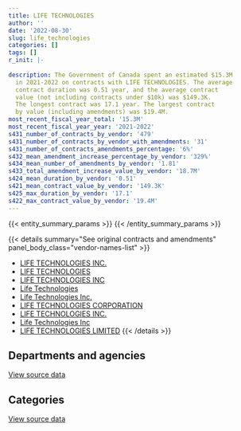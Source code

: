 ```yaml
---
title: LIFE TECHNOLOGIES
author: ''
date: '2022-08-30'
slug: life_technologies
categories: []
tags: []
r_init: |-
  
description: The Government of Canada spent an estimated $15.3M
  in 2021-2022 on contracts with LIFE TECHNOLOGIES. The average
  contract duration was 0.51 year, and the average contract
  value (not including contracts under $10k) was $149.3K.
  The longest contract was 17.1 year. The largest contract
  by value (including amendments) was $19.4M.
most_recent_fiscal_year_total: '15.3M'
most_recent_fiscal_year_year: '2021-2022'
s431_number_of_contracts_by_vendor: '479'
s431_number_of_contracts_by_vendor_with_amendments: '31'
s431_number_of_contracts_amendments_percentage: '6%'
s432_mean_amendment_increase_percentage_by_vendor: '329%'
s434_mean_number_of_amendments_by_vendor: '1.81'
s433_total_amendment_increase_value_by_vendor: '18.7M'
s424_mean_duration_by_vendor: '0.51'
s421_mean_contract_value_by_vendor: '149.3K'
s425_max_duration_by_vendor: '17.1'
s422_max_contract_value_by_vendor: '19.4M'
---
```


<script src="/rmarkdown-libs/htmlwidgets/htmlwidgets.js"></script>
<link href="/rmarkdown-libs/datatables-css/datatables-crosstalk.css" rel="stylesheet" />
<script src="/rmarkdown-libs/datatables-binding/datatables.js"></script>
<script src="/rmarkdown-libs/jquery/jquery-3.6.0.min.js"></script>
<link href="/rmarkdown-libs/dt-core-bootstrap/css/dataTables.bootstrap.min.css" rel="stylesheet" />
<link href="/rmarkdown-libs/dt-core-bootstrap/css/dataTables.bootstrap.extra.css" rel="stylesheet" />
<script src="/rmarkdown-libs/dt-core-bootstrap/js/jquery.dataTables.min.js"></script>
<script src="/rmarkdown-libs/dt-core-bootstrap/js/dataTables.bootstrap.min.js"></script>
<link href="/rmarkdown-libs/crosstalk/css/crosstalk.min.css" rel="stylesheet" />
<script src="/rmarkdown-libs/crosstalk/js/crosstalk.min.js"></script>
<script src="/rmarkdown-libs/htmlwidgets/htmlwidgets.js"></script>
<link href="/rmarkdown-libs/datatables-css/datatables-crosstalk.css" rel="stylesheet" />
<script src="/rmarkdown-libs/datatables-binding/datatables.js"></script>
<script src="/rmarkdown-libs/jquery/jquery-3.6.0.min.js"></script>
<link href="/rmarkdown-libs/dt-core-bootstrap/css/dataTables.bootstrap.min.css" rel="stylesheet" />
<link href="/rmarkdown-libs/dt-core-bootstrap/css/dataTables.bootstrap.extra.css" rel="stylesheet" />
<script src="/rmarkdown-libs/dt-core-bootstrap/js/jquery.dataTables.min.js"></script>
<script src="/rmarkdown-libs/dt-core-bootstrap/js/dataTables.bootstrap.min.js"></script>
<link href="/rmarkdown-libs/crosstalk/css/crosstalk.min.css" rel="stylesheet" />
<script src="/rmarkdown-libs/crosstalk/js/crosstalk.min.js"></script>

{{< entity_summary_params >}}
{{< /entity_summary_params >}}

{{< details summary="See original contracts and amendments" panel_body_class="vendor-names-list" >}}
- [LIFE TECHNOLOGIES INC.](https://search.open.canada.ca/en/ct/?sort=contract_value_f%20desc&page=1&search_text=%22LIFE%20TECHNOLOGIES%20INC.%22)
- [LIFE TECHNOLOGIES](https://search.open.canada.ca/en/ct/?sort=contract_value_f%20desc&page=1&search_text=%22LIFE%20TECHNOLOGIES%22)
- [LIFE TECHNOLOGIES INC](https://search.open.canada.ca/en/ct/?sort=contract_value_f%20desc&page=1&search_text=%22LIFE%20TECHNOLOGIES%20INC%22)
- [Life Technologies](https://search.open.canada.ca/en/ct/?sort=contract_value_f%20desc&page=1&search_text=%22Life%20Technologies%22)
- [Life Technologies Inc.](https://search.open.canada.ca/en/ct/?sort=contract_value_f%20desc&page=1&search_text=%22Life%20Technologies%20Inc.%22)
- [LIFE TECHNOLOGIES CORPORATION](https://search.open.canada.ca/en/ct/?sort=contract_value_f%20desc&page=1&search_text=%22LIFE%20TECHNOLOGIES%20CORPORATION%22)
- [LIFE TECHNOLOGIES INC.](https://search.open.canada.ca/en/ct/?sort=contract_value_f%20desc&page=1&search_text=%22%40LIFE%20TECHNOLOGIES%20INC.%22)
- [Life Technologies Inc](https://search.open.canada.ca/en/ct/?sort=contract_value_f%20desc&page=1&search_text=%22Life%20Technologies%20Inc%22)
- [LIFE TECHNOLOGIES LIMITED](https://search.open.canada.ca/en/ct/?sort=contract_value_f%20desc&page=1&search_text=%22LIFE%20TECHNOLOGIES%20LIMITED%22)
{{< /details >}}

## Departments and agencies

<div id="htmlwidget-1" style="width:100%;height:auto;" class="datatables html-widget"></div>
<script type="application/json" data-for="htmlwidget-1">{"x":{"style":"bootstrap","filter":"none","vertical":false,"data":[["<a href=\"/departments/aafc-aac/\">Agriculture and Agri-Food Canada<\/a>","<a href=\"/departments/cbsa-asfc/\">Canada Border Services Agency<\/a>","<a href=\"/departments/cfia-acia/\">Canadian Food Inspection Agency<\/a>","<a href=\"/departments/cgc-ccg/\">Canadian Grain Commission<\/a>","<a href=\"/departments/dfo-mpo/\">Fisheries and Oceans Canada<\/a>","<a href=\"/departments/dnd-mdn/\">National Defence<\/a>","<a href=\"/departments/ec/\">Environment and Climate Change Canada<\/a>","<a href=\"/departments/hc-sc/\">Health Canada<\/a>","<a href=\"/departments/nrc-cnrc/\">National Research Council Canada<\/a>","<a href=\"/departments/nrcan-rncan/\">Natural Resources Canada<\/a>","<a href=\"/departments/phac-aspc/\">Public Health Agency of Canada<\/a>","<a href=\"/departments/rcmp-grc/\">Royal Canadian Mounted Police<\/a>"],[354624.43,null,223173.74,343338.62,274089.91,105818.4,23359.91,117298.34,487124.74,null,551089.73,1829905.91],[225829.91,null,503270.51,442338.04,1552108,61964.38,null,60577.5,137915.68,null,802577.52,1747856.25],[363455.14,null,155138.48,393136.87,1443964.79,567404.69,null,124730.68,572679.47,79651.65,31499852.91,1863234.51],[136690.18,93177.14,748009.91,318276.66,676792.76,521832.29,45164.01,46382.31,261441.49,44827.18,10460651.94,1902441.87]],"container":"<table class=\"table table-striped table-hover row-border order-column display\">\n  <thead>\n    <tr>\n      <th>Department<\/th>\n      <th>2018-2019<\/th>\n      <th>2019-2020<\/th>\n      <th>2020-2021<\/th>\n      <th>2021-2022<\/th>\n    <\/tr>\n  <\/thead>\n<\/table>","options":{"order":[[4,"desc"]],"pageLength":10,"autoWidth":true,"columnDefs":[{"targets":1,"render":"function(data, type, row, meta) {\n    return type !== 'display' ? data : DTWidget.formatCurrency(data, \"$\", 2, 3, \",\", \".\", true, null);\n  }"},{"targets":2,"render":"function(data, type, row, meta) {\n    return type !== 'display' ? data : DTWidget.formatCurrency(data, \"$\", 2, 3, \",\", \".\", true, null);\n  }"},{"targets":3,"render":"function(data, type, row, meta) {\n    return type !== 'display' ? data : DTWidget.formatCurrency(data, \"$\", 2, 3, \",\", \".\", true, null);\n  }"},{"targets":4,"render":"function(data, type, row, meta) {\n    return type !== 'display' ? data : DTWidget.formatCurrency(data, \"$\", 2, 3, \",\", \".\", true, null);\n  }"},{"width":"16%","targets":[1,2,3,4]},{"className":"dt-right","targets":[1,2,3,4]}],"orderClasses":false}},"evals":["options.columnDefs.0.render","options.columnDefs.1.render","options.columnDefs.2.render","options.columnDefs.3.render"],"jsHooks":[]}</script>
<p class="text-right">
<a href="https://github.com/GoC-Spending/contracts-data/tree/main/data/out/vendors/life_technologies/summary_by_fiscal_year_by_department.csv" class="source-data-link btn btn-link">View source data</a>
</p>

## Categories

<div id="htmlwidget-2" style="width:100%;height:auto;" class="datatables html-widget"></div>
<script type="application/json" data-for="htmlwidget-2">{"x":{"style":"bootstrap","filter":"none","vertical":false,"data":[["<a href=\"/categories/other/\">(Other)<\/a>","<a href=\"/categories/facilities_and_construction/\">Facilities and construction<\/a>","<a href=\"/categories/professional_services/\">Professional services<\/a>","<a href=\"/categories/information_technology/\">Information technology<\/a>","<a href=\"/categories/medical/\">Medical<\/a>","<a href=\"/categories/industrial_products_and_services/\">Industrial products and services<\/a>"],[null,804317.97,null,null,222287.99,3283217.77],[null,1067308.21,null,30531.31,283935.47,4152662.79],[null,701543.61,null,95511.7,28349355.83,7916838.06],[73397.37,747701.24,44827.18,16719.26,9280581.96,5092460.73]],"container":"<table class=\"table table-striped table-hover row-border order-column display\">\n  <thead>\n    <tr>\n      <th>Category<\/th>\n      <th>2018-2019<\/th>\n      <th>2019-2020<\/th>\n      <th>2020-2021<\/th>\n      <th>2021-2022<\/th>\n    <\/tr>\n  <\/thead>\n<\/table>","options":{"order":[[4,"desc"]],"dom":"t","pageLength":30,"autoWidth":true,"columnDefs":[{"targets":1,"render":"function(data, type, row, meta) {\n    return type !== 'display' ? data : DTWidget.formatCurrency(data, \"$\", 2, 3, \",\", \".\", true, null);\n  }"},{"targets":2,"render":"function(data, type, row, meta) {\n    return type !== 'display' ? data : DTWidget.formatCurrency(data, \"$\", 2, 3, \",\", \".\", true, null);\n  }"},{"targets":3,"render":"function(data, type, row, meta) {\n    return type !== 'display' ? data : DTWidget.formatCurrency(data, \"$\", 2, 3, \",\", \".\", true, null);\n  }"},{"targets":4,"render":"function(data, type, row, meta) {\n    return type !== 'display' ? data : DTWidget.formatCurrency(data, \"$\", 2, 3, \",\", \".\", true, null);\n  }"},{"width":"16%","targets":[1,2,3,4]},{"className":"dt-right","targets":[1,2,3,4]}],"orderClasses":false,"lengthMenu":[10,25,30,50,100]}},"evals":["options.columnDefs.0.render","options.columnDefs.1.render","options.columnDefs.2.render","options.columnDefs.3.render"],"jsHooks":[]}</script>
<p class="text-right">
<a href="https://github.com/GoC-Spending/contracts-data/tree/main/data/out/vendors/life_technologies/summary_by_fiscal_year_by_category.csv" class="source-data-link btn btn-link">View source data</a>
</p>
